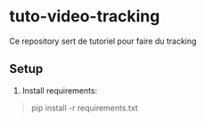 # tuto-video-tracking

Ce repository sert de tutoriel pour faire du tracking


## Setup

1. Install requirements:

> pip install -r requirements.txt
